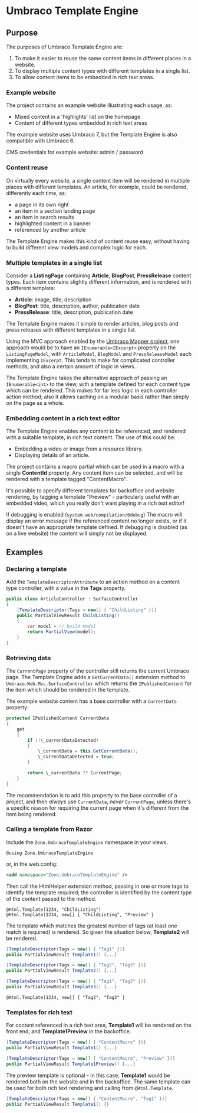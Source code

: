 # Umbraco Template Engine

## Purpose

The purposes of Umbraco Template Engine are:

1. To make it easier to reuse the same content items in different places in a website.
2. To display multiple content types with different templates in a single list.
3. To allow content items to be embedded in rich text areas.

### Example website

The project contains an example website illustrating each usage, as:

- Mixed content in a 'highlights' list on the homepage
- Content of different types embedded in rich text areas

The example website uses Umbraco 7, but the Template Engine is also compatible with Umbraco 6.

CMS credentials for example website: admin / password

### Content reuse

On virtually every website, a single content item will be rendered in multiple places with different templates. An article, for example, could be rendered, differently each time, as:

- a page in its own right
- an item in a section landing page
- an item in search results
- highlighted content in a banner
- referenced by another article

The Template Engine makes this kind of content reuse easy, without having to build different view models and complex logic for each.

### Multiple templates in a single list

Consider a **ListingPage** containing **Article**, **BlogPost**, **PressRelease** content types. Each item contains slightly different information, and is rendered with a different template:

- **Article**: image, title, description
- **BlogPost**: title, description, author, publication date
- **PressRelease**: title, description, publication date

The Template Engine makes it simple to render articles, blog posts and press releases with different templates in a single list.

Using the MVC approach enabled by the [Umbraco Mapper project](https://github.com/AndyButland/UmbracoMapper "Umbraco Mapper project"), one approach would be to have an `IEnumerable<IExcerpt>` property on the `ListingPageModel`, with `ArticleModel`, `BlogModel` and `PressReleaseModel` each implementing `IExcerpt`. This tends to make for complicated controller methods, and also a certain amount of logic in views.

The Template Engine takes the alternative approach of passing an `IEnumerable<int>` to the view, with a template defined for each content type which can be rendered. This makes for far less logic in each controller action method; also it allows caching on a modular basis rather than simply on the page as a whole.

### Embedding content in a rich text editor

The Template Engine enables any content to be referenced, and rendered with a suitable template, in rich text content. The use of this could be:

- Embedding a video or image from a resource library.
- Displaying details of an article.

The project contains a macro partial which can be used in a macro with a single **ContentId** property. Any content item can be selected, and will be rendered with a template tagged "ContentMacro".

It's possible to specify different templates for backoffice and website rendering, by tagging a template "Preview" - particularly useful with an embedded video, which you really don't want playing in a rich text editor!

If debugging is enabled (`system.web/compilation/@debug`) The macro will display an error message if the referenced content no longer exists, or if it doesn't have an appropriate template defined. If debugging is disabled (as on a live website) the content will simply not be displayed.

## Examples

### Declaring a template

Add the `TemplateDescriptorAttribute` to an action method on a content type controller, with a value in the **Tags** property.

```cs
public class ArticleController : SurfaceController
{
    [TemplateDescriptor(Tags = new[] { "ChildListing" })]
    public PartialViewResult ChildListing()
    {
        var model = // build model
        return PartialView(model);
    }
}
```

### Retrieving data

The `CurrentPage` property of the controller still returns the current Umbraco page. The Template Engine adds a `GetCurrentData()` extension method to `Umbraco.Web.Mvc.SurfaceController` which returns the `IPublishedContent` for the item which should be rendered in the template.

The example website content has a base controller with a `CurrentData` property:

```cs
protected IPublishedContent CurrentData
{
    get
    {
        if (!\_currentDataDetected)
        {
            \_currentData = this.GetCurrentData();
            \_currentDataDetected = true;
        }

        return \_currentData ?? CurrentPage;
    }
}
```

The recommendation is to add this property to the base controller of a project, and then _always_ use `CurrentData`, _never_ `CurrentPage`, unless there's a specific reason for requiring the current page when it's different from the item being rendered.

### Calling a template from Razor

Include the `Zone.UmbracoTemplateEngine` namespace in your views.

```
@using Zone.UmbracoTemplateEngine
```

or, in the web.config:

```xml
<add namespace="Zone.UmbracoTemplateEngine" />
```

Then call the HtmlHelper extension method, passing in one or more tags to identify the template required; the controller is identified by the content type of the content passed to the method.

```
@Html.Template(1234, "ChildListing")
@Html.Template(1234, new[] { "ChildListing", "Preview" }
```

The template which matches the greatest number of tags (at least one match is required) is rendered. So given the situation below, **Template2** will be rendered.

```cs
[TemplateDescriptor(Tags = new[] { "Tag1" })]
public PartialViewResult Template1() {...}

[TemplateDescriptor(Tags = new[] { "Tag2", "Tag3" })]
public PartialViewResult Template2() {...}

[TemplateDescriptor(Tags = new[] { "Tag1", "Tag3" })]
public PartialViewResult Template3() {...}
```
```
@Html.Template(1234, new[] { "Tag2", "Tag3" }
```

### Templates for rich text

For content referenced in a rich text area, **Template1** will be rendered on the front end, and **Template1Preview** in the backoffice.

```cs
[TemplateDescriptor(Tags = new[] { "ContentMacro" })]
public PartialViewResult Template1() {...}

[TemplateDescriptor(Tags = new[] { "ContentMacro", "Preview" })]
public PartialViewResult Template1Preview() {...}
```

The preview template is optional - in this case, **Template1** would be rendered both on the website and in the backoffice. The same template can be used for both rich text rendering and calling from `@Html.Template`.

```cs
[TemplateDescriptor(Tags = new[] { "ContentMacro", "Tag1" })]
public PartialViewResult Template1() {}
```
